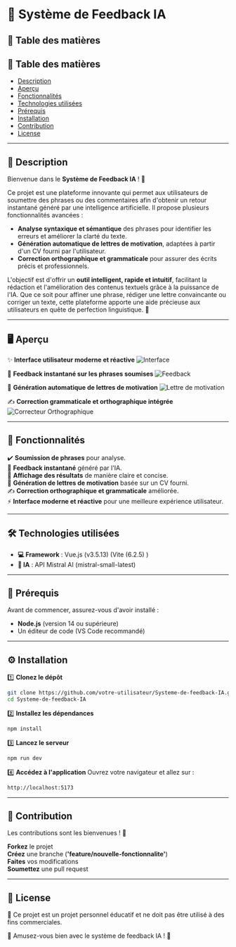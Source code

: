 # 💬 Système de Feedback IA

## 📜 Table des matières

## 📜 Table des matières

- [Description](#description)
- [Aperçu](#aperçu)
- [Fonctionnalités](#fonctionnalités)
- [Technologies utilisées](#technologies-utilisées)
- [Prérequis](#prérequis)
- [Installation](#installation)
- [Contribution](#contribution)
- [License](#license)


---

## 📖 Description  

Bienvenue dans le **Système de Feedback IA** ! 🚀  

Ce projet est une plateforme innovante qui permet aux utilisateurs de soumettre des phrases ou des commentaires afin d'obtenir un retour instantané généré par une intelligence artificielle. Il propose plusieurs fonctionnalités avancées :  

- **Analyse syntaxique et sémantique** des phrases pour identifier les erreurs et améliorer la clarté du texte.  
- **Génération automatique de lettres de motivation**, adaptées à partir d'un CV fourni par l'utilisateur.  
- **Correction orthographique et grammaticale** pour assurer des écrits précis et professionnels.  

L'objectif est d'offrir un **outil intelligent, rapide et intuitif**, facilitant la rédaction et l'amélioration des contenus textuels grâce à la puissance de l'IA. Que ce soit pour affiner une phrase, rédiger une lettre convaincante ou corriger un texte, cette plateforme apporte une aide précieuse aux utilisateurs en quête de perfection linguistique. 🚀

---

## 🖥️ Aperçu
✨ **Interface utilisateur moderne et réactive**
![Interface](https://github.com/user-attachments/assets/20b4c540-fe63-40e0-a79e-7e3ed70caa9c)

📡 **Feedback instantané sur les phrases soumises**
![Feedback](https://github.com/user-attachments/assets/a950c2fd-6a9c-4af5-9b10-17a0399d88d0)

📄 **Génération automatique de lettres de motivation**
![Lettre de motivation](https://github.com/user-attachments/assets/07036855-7d8d-4437-8fbd-8ec23f7cd694)

✍️ **Correction grammaticale et orthographique intégrée**
![Correcteur Orthographique](https://github.com/user-attachments/assets/f4c9b3b9-07bd-4899-b554-2d1d621e5ae9)

---

## 🚀 Fonctionnalités

✔️ **Soumission de phrases** pour analyse.  
💬 **Feedback instantané** généré par l'IA.  
📌 **Affichage des résultats** de manière claire et concise.  
📄 **Génération de lettres de motivation** basée sur un CV fourni.  
✍️ **Correction orthographique et grammaticale** améliorée.  
⚡ **Interface moderne et réactive** pour une meilleure expérience utilisateur.  

---

## 🛠️ Technologies utilisées  

- **💻 Framework** : Vue.js (v3.5.13) (Vite (6.2.5) )  
- **🤖 IA** : API Mistral AI (mistral-small-latest)

---

## 📌 Prérequis

Avant de commencer, assurez-vous d'avoir installé :  

- **Node.js** (version 14 ou supérieure)  
- Un éditeur de code (VS Code recommandé)  

---

## ⚙️ Installation  

1️⃣ **Clonez le dépôt**  
```bash
git clone https://github.com/votre-utilisateur/Systeme-de-feedback-IA.git
cd Systeme-de-feedback-IA
```
2️⃣ **Installez les dépendances**

```bash
npm install
```
3️⃣ **Lancez le serveur**

```bash
npm run dev
```
4️⃣ **Accédez à l'application**
Ouvrez votre navigateur et allez sur :

```bash
http://localhost:5173
```

---

## 🤝 Contribution
Les contributions sont les bienvenues ! 🎉

**Forkez** le projet  
**Créez** une branche (**'feature/nouvelle-fonctionnalite'**)  
**Faites** vos modifications  
**Soumettez** une pull request  

---

## 📄 License
📌 Ce projet est un projet personnel éducatif et ne doit pas être utilisé à des fins commerciales.

🚀 Amusez-vous bien avec le système de feedback IA ! 🎉



